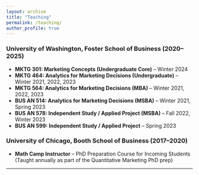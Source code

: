 ```yaml
---
layout: archive
title: "Teaching"
permalink: /teaching/
author_profile: true
---
```


### University of Washington, Foster School of Business (2020–2025)

- **MKTG 301: Marketing Concepts (Undergraduate Core)** – Winter 2024  
- **MKTG 464: Analytics for Marketing Decisions (Undergraduate)** – Winter 2021, 2022, 2023  
- **MKTG 564: Analytics for Marketing Decisions (MBA)** – Winter 2021, 2022, 2023  
- **BUS AN 514: Analytics for Marketing Decisions (MSBA)** – Winter 2021, Spring 2023  
- **BUS AN 578:  Independent Study / Applied Project (MSBA)** – Fall 2022, Winter 2023  
- **BUS AN 599: Independent Study / Applied Project** – Spring 2023  

### University of Chicago, Booth School of Business (2017–2020)

- **Math Camp Instructor** – PhD Preparation Course for Incoming Students  
  (Taught annually as part of the Quantitative Marketing PhD prep)

---


